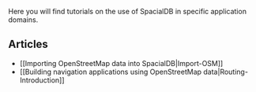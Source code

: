 Here you will find tutorials on the use of SpacialDB in specific application domains.

## Articles

* [[Importing OpenStreetMap data into SpacialDB|Import-OSM]]
* [[Building navigation applications using OpenStreetMap data|Routing-Introduction]]